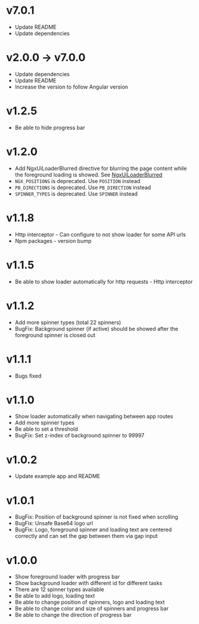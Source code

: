 # v7.0.1
* Update README
* Update dependencies

# v2.0.0 -> v7.0.0
* Update dependencies
* Update README
* Increase the version to follow Angular version

# v1.2.5
* Be able to hide progress bar

# v1.2.0
* Add NgxUiLoaderBlurred directive for blurring the page content while the foreground loading is showed. See [NgxUiLoaderBlurred](#ngxuiloaderblurred_directive)
* `NGX_POSITIONS` is deprecated. Use `POSITION` instead
* `PB_DIRECTIONS` is deprecated. Use `PB_DIRECTION` instead
* `SPINNER_TYPES` is deprecated. Use `SPINNER` instead

# v1.1.8
* Http interceptor - Can configure to not show loader for some API urls
* Npm packages - version bump

# v1.1.5
* Be able to show loader automatically for http requests - Http interceptor

# v1.1.2
* Add more spinner types (total 22 spinners)
* BugFix: Background spinner (if active) should be showed after the foreground spinner is closed out

# v1.1.1
* Bugs fixed


# v1.1.0
* Show loader automatically when navigating between app routes
* Add more spinner types
* Be able to set a threshold
* BugFix: Set z-index of background spinner to 99997

# v1.0.2
* Update example app and README

# v1.0.1
* BugFix: Position of background spinner is not fixed when scrolling
* BugFix: Unsafe Base64 logo url
* BugFix: Logo, foreground spinner and loading text are centered correctly and can set the gap between them via gap input

# v1.0.0
* Show foreground loader with progress bar
* Show background loader with different id for different tasks
* There are 12 spinner types available
* Be able to add logo, loading text
* Be able to change position of spinners, logo and loading text
* Be able to change color and size of spinners and progress bar
* Be able to change the direction of progress bar
